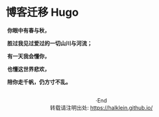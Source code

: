 # 博客迁移 Hugo


<!--more-->

​		**你眼中有春与秋，**

​		**胜过我见过爱过的一切山川与河流；**

​		**有一天我会懂你，**

​		**也懂这世界悲欢，**

​		**陪你走千帆，仍方寸不乱。**

</br>

<center> ·End </center>
<center> 转载请注明出处: <a href="https://halklein.github.io/">https://halklein.github.io/</a> </center>
